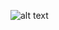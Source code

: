 <!-- ### Hi there 👋 -->
![alt text](https://raw.githubusercontent.com/AntiHero/ZeroHelpStudioLogo/master/logo4.png?token=AEJLTBPK6WFRMLMP6HLG6FC7ULGHG)
<!--
**AntiHero/AntiHero** is a ✨ _special_ ✨ repository because its `README.md` (this file) appears on your GitHub profile.

Here are some ideas to get you started:

- 🔭 I’m currently working on ...
- 🌱 I’m currently learning ...
- 👯 I’m looking to collaborate on ...
- 🤔 I’m looking for help with ...
- 💬 Ask me about ...
- 📫 How to reach me: ...
- 😄 Pronouns: ...
- ⚡ Fun fact: ...
-->
